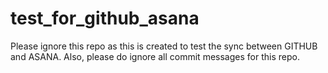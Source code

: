 # test_for_github_asana
Please ignore this repo as this is created to test the sync between GITHUB and ASANA.
Also, please do ignore all commit messages for this repo.

